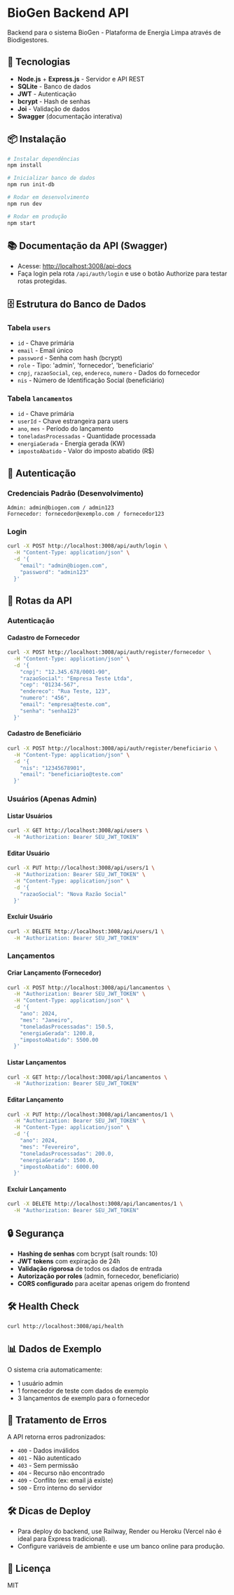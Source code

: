 # BioGen Backend API

Backend para o sistema BioGen - Plataforma de Energia Limpa através de Biodigestores.

## 🚀 Tecnologias

- **Node.js** + **Express.js** - Servidor e API REST
- **SQLite** - Banco de dados
- **JWT** - Autenticação
- **bcrypt** - Hash de senhas
- **Joi** - Validação de dados
- **Swagger** (documentação interativa)

## 📦 Instalação

```bash
# Instalar dependências
npm install

# Inicializar banco de dados
npm run init-db

# Rodar em desenvolvimento
npm run dev

# Rodar em produção
npm start
```

## 📚 Documentação da API (Swagger)
- Acesse: [http://localhost:3008/api-docs](http://localhost:3008/api-docs)
- Faça login pela rota `/api/auth/login` e use o botão Authorize para testar rotas protegidas.

## 🗄️ Estrutura do Banco de Dados

### Tabela `users`
- `id` - Chave primária
- `email` - Email único
- `password` - Senha com hash (bcrypt)
- `role` - Tipo: 'admin', 'fornecedor', 'beneficiario'
- `cnpj`, `razaoSocial`, `cep`, `endereco`, `numero` - Dados do fornecedor
- `nis` - Número de Identificação Social (beneficiário)

### Tabela `lancamentos`
- `id` - Chave primária
- `userId` - Chave estrangeira para users
- `ano`, `mes` - Período do lançamento
- `toneladasProcessadas` - Quantidade processada
- `energiaGerada` - Energia gerada (KW)
- `impostoAbatido` - Valor do imposto abatido (R$)

## 🔐 Autenticação

### Credenciais Padrão (Desenvolvimento)
```
Admin: admin@biogen.com / admin123
Fornecedor: fornecedor@exemplo.com / fornecedor123
```

### Login
```bash
curl -X POST http://localhost:3008/api/auth/login \
  -H "Content-Type: application/json" \
  -d '{
    "email": "admin@biogen.com",
    "password": "admin123"
  }'
```

## 📡 Rotas da API

### Autenticação

#### Cadastro de Fornecedor
```bash
curl -X POST http://localhost:3008/api/auth/register/fornecedor \
  -H "Content-Type: application/json" \
  -d '{
    "cnpj": "12.345.678/0001-90",
    "razaoSocial": "Empresa Teste Ltda",
    "cep": "01234-567",
    "endereco": "Rua Teste, 123",
    "numero": "456",
    "email": "empresa@teste.com",
    "senha": "senha123"
  }'
```

#### Cadastro de Beneficiário
```bash
curl -X POST http://localhost:3008/api/auth/register/beneficiario \
  -H "Content-Type: application/json" \
  -d '{
    "nis": "12345678901",
    "email": "beneficiario@teste.com"
  }'
```

### Usuários (Apenas Admin)

#### Listar Usuários
```bash
curl -X GET http://localhost:3008/api/users \
  -H "Authorization: Bearer SEU_JWT_TOKEN"
```

#### Editar Usuário
```bash
curl -X PUT http://localhost:3008/api/users/1 \
  -H "Authorization: Bearer SEU_JWT_TOKEN" \
  -H "Content-Type: application/json" \
  -d '{
    "razaoSocial": "Nova Razão Social"
  }'
```

#### Excluir Usuário
```bash
curl -X DELETE http://localhost:3008/api/users/1 \
  -H "Authorization: Bearer SEU_JWT_TOKEN"
```

### Lançamentos

#### Criar Lançamento (Fornecedor)
```bash
curl -X POST http://localhost:3008/api/lancamentos \
  -H "Authorization: Bearer SEU_JWT_TOKEN" \
  -H "Content-Type: application/json" \
  -d '{
    "ano": 2024,
    "mes": "Janeiro",
    "toneladasProcessadas": 150.5,
    "energiaGerada": 1200.8,
    "impostoAbatido": 5500.00
  }'
```

#### Listar Lançamentos
```bash
curl -X GET http://localhost:3008/api/lancamentos \
  -H "Authorization: Bearer SEU_JWT_TOKEN"
```

#### Editar Lançamento
```bash
curl -X PUT http://localhost:3008/api/lancamentos/1 \
  -H "Authorization: Bearer SEU_JWT_TOKEN" \
  -H "Content-Type: application/json" \
  -d '{
    "ano": 2024,
    "mes": "Fevereiro",
    "toneladasProcessadas": 200.0,
    "energiaGerada": 1500.0,
    "impostoAbatido": 6000.00
  }'
```

#### Excluir Lançamento
```bash
curl -X DELETE http://localhost:3008/api/lancamentos/1 \
  -H "Authorization: Bearer SEU_JWT_TOKEN"
```

## 🔒 Segurança

- **Hashing de senhas** com bcrypt (salt rounds: 10)
- **JWT tokens** com expiração de 24h
- **Validação rigorosa** de todos os dados de entrada
- **Autorização por roles** (admin, fornecedor, beneficiario)
- **CORS configurado** para aceitar apenas origem do frontend

## 🛠️ Health Check

```bash
curl http://localhost:3008/api/health
```

## 📊 Dados de Exemplo

O sistema cria automaticamente:
- 1 usuário admin
- 1 fornecedor de teste com dados de exemplo
- 3 lançamentos de exemplo para o fornecedor

## 🚨 Tratamento de Erros

A API retorna erros padronizados:
- `400` - Dados inválidos
- `401` - Não autenticado
- `403` - Sem permissão
- `404` - Recurso não encontrado
- `409` - Conflito (ex: email já existe)
- `500` - Erro interno do servidor

## 🛠️ Dicas de Deploy
- Para deploy do backend, use Railway, Render ou Heroku (Vercel não é ideal para Express tradicional).
- Configure variáveis de ambiente e use um banco online para produção.

## 📄 Licença
MIT
